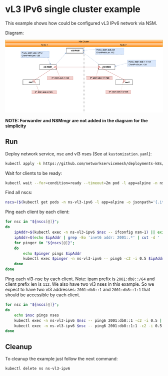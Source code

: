 # vL3 IPv6 single cluster example

This example shows how could be configured vL3 IPv6 network via NSM.


Diagram: 

![NSM vL3 IPv6 Diagram](./vl3-ipv6.png "NSM vl3 IPv6 Scheme")


**NOTE: Forwarder and NSMmgr are not added in the diagram for the simplicity**


## Run

Deploy network service, nsc and vl3 nses (See at `kustomization.yaml`):
```bash
kubectl apply -k https://github.com/networkservicemesh/deployments-k8s/examples/features/vl3-ipv6?ref=2bc4d60061e819fd89b5b87b0d8de1deb27a7155
```

Wait for clients to be ready:
```bash
kubectl wait --for=condition=ready --timeout=2m pod -l app=alpine -n ns-vl3-ipv6
```

Find all nscs:
```bash
nscs=($(kubectl get pods -n ns-vl3-ipv6 -l app=alpine -o jsonpath='{.items[*].metadata.name}'))
```

Ping each client by each client:
```bash
for nsc in "${nscs[@]}";
do
    ipAddr=$(kubectl exec -n ns-vl3-ipv6 $nsc -- ifconfig nsm-1) || exit
    ipAddr=$(echo $ipAddr | grep -Eo 'inet6 addr: 2001:.*' | cut -d ' ' -f 3 | cut -d '/' -f 1)
    for pinger in "${nscs[@]}";
    do
        echo $pinger pings $ipAddr
        kubectl exec $pinger -n ns-vl3-ipv6 -- ping6 -c2 -i 0.5 $ipAddr || exit
    done
done
```

Ping each vl3-nse by each client.
Note: ipam prefix is `2001:db8::/64` and client prefix len is `112`. We also have two vl3 nses in this example. So we expect to have two vl3 addresses: `2001:db8::1` and `2001:db8::1:1` that should be accessible by each client.
```bash
for nsc in "${nscs[@]}";
do
    echo $nsc pings nses
    kubectl exec -n ns-vl3-ipv6 $nsc -- ping6 2001:db8::1 -c2 -i 0.5 || exit
    kubectl exec -n ns-vl3-ipv6 $nsc -- ping6 2001:db8::1:1 -c2 -i 0.5 || exit
done
```

## Cleanup

To cleanup the example just follow the next command:
```bash
kubectl delete ns ns-vl3-ipv6
```
